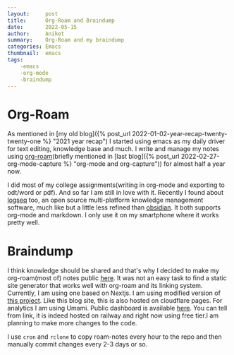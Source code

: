 ```yaml
---
layout:     post
title:      Org-Roam and Braindump
date:       2022-05-15
author:     Aniket
summary:    Org-Roam and my braindump
categories: Emacs
thumbnail:  emacs
tags:
    -emacs
    -org-mode
    -braindump
---
```


# Org-Roam
As mentioned in [my old blog]({% post_url 2022-01-02-year-recap-twenty-twenty-one %} "2021 year recap") I started using emacs as my daily driver for text editing, knowledge base and much. I write and manage my notes using [org-roam](https://www.orgroam.com/manual.html "Link to orgroam.com")(briefly mentioned in [last blog]({% post_url 2022-02-27-org-mode-capture %} "org-mode and org-capture")) for almost half a year now.

I did most of my college assignments(writing in org-mode and exporting to odt/word or pdf). And so far I am still in love with it. Recently I found about [logseq](https://logseq.com/ "logseq knowledge base") too, an open source multi-platform knowledge management software, much like but a little less refined than [obsidian](https://obsidian.md/). It both supports org-mode and markdown. I only use it on my smartphone where it works pretty well.

# Braindump
I think knowledge should be shared and that's why I decided to make my org-roam(most of) notes public [here](https://braindump.augurcognito.live/archive). It was not an easy task to find a static site generator that works well with org-roam and its linking system. Currently, I am using one based on Nextjs. I am using modified version of [this project](https://github.com/rasendubi/uniorg/tree/master/examples/org-braindump). Like this blog site, this is also hosted on cloudflare pages. For analytics I am using Umami. Public dashboard is available [here](https://umami-production-dd92.up.railway.app/share/a5Vc70nH/braindump). You can tell from link, it is indeed hosted on railway and right now using free tier.I am planning to make more changes to the code.

I use `cron` and `rclone` to copy roam-notes every hour to the repo and then manually commit changes every 2-3 days or so.
